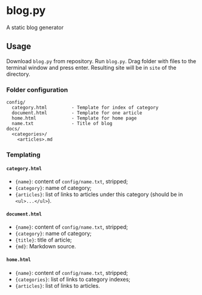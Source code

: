 # blog.py
A static blog generator

## Usage
Download `blog.py` from repository. Run `blog.py`. Drag folder with files to the terminal window and press enter.
Resulting site will be in `site` of the directory.

### Folder configuration
```
config/
  category.html         - Template for index of category
  document.html         - Template for one article
  home.html             - Template for home page
  name.txt              - Title of blog
docs/
  <categories>/
    <articles>.md
```

### Templating
#### `category.html`
 - `{name}`: content of `config/name.txt`, stripped;
 - `{category}`: name of category;
 - `{articles}`: list of links to articles under this category (should be in `<ul>...</ul>`).
 
#### `document.html`
 - `{name}`: content of `config/name.txt`, stripped;
 - `{category}`: name of category;
 - `{title}`: title of article;
 - `{md}`: Markdown source.
 
#### `home.html`
 - `{name}`: content of `config/name.txt`, stripped;
 - `{categories}`: list of links to category indexes;
 - `{articles}`: list of links to articles.
